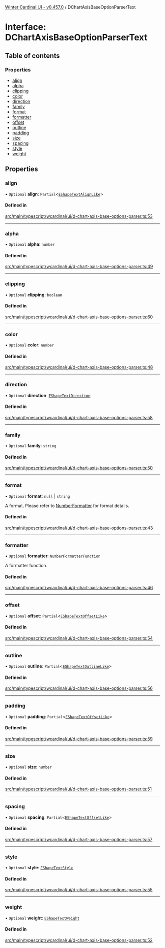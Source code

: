 [Winter Cardinal UI - v0.457.0](../index.md) / DChartAxisBaseOptionParserText

# Interface: DChartAxisBaseOptionParserText

## Table of contents

### Properties

- [align](DChartAxisBaseOptionParserText.md#align)
- [alpha](DChartAxisBaseOptionParserText.md#alpha)
- [clipping](DChartAxisBaseOptionParserText.md#clipping)
- [color](DChartAxisBaseOptionParserText.md#color)
- [direction](DChartAxisBaseOptionParserText.md#direction)
- [family](DChartAxisBaseOptionParserText.md#family)
- [format](DChartAxisBaseOptionParserText.md#format)
- [formatter](DChartAxisBaseOptionParserText.md#formatter)
- [offset](DChartAxisBaseOptionParserText.md#offset)
- [outline](DChartAxisBaseOptionParserText.md#outline)
- [padding](DChartAxisBaseOptionParserText.md#padding)
- [size](DChartAxisBaseOptionParserText.md#size)
- [spacing](DChartAxisBaseOptionParserText.md#spacing)
- [style](DChartAxisBaseOptionParserText.md#style)
- [weight](DChartAxisBaseOptionParserText.md#weight)

## Properties

### align

• `Optional` **align**: `Partial`\<[`EShapeTextAlignLike`](EShapeTextAlignLike.md)\>

#### Defined in

[src/main/typescript/wcardinal/ui/d-chart-axis-base-options-parser.ts:53](https://github.com/winter-cardinal/winter-cardinal-ui/blob/v0.457.0/src/main/typescript/wcardinal/ui/d-chart-axis-base-options-parser.ts#L53)

___

### alpha

• `Optional` **alpha**: `number`

#### Defined in

[src/main/typescript/wcardinal/ui/d-chart-axis-base-options-parser.ts:49](https://github.com/winter-cardinal/winter-cardinal-ui/blob/v0.457.0/src/main/typescript/wcardinal/ui/d-chart-axis-base-options-parser.ts#L49)

___

### clipping

• `Optional` **clipping**: `boolean`

#### Defined in

[src/main/typescript/wcardinal/ui/d-chart-axis-base-options-parser.ts:60](https://github.com/winter-cardinal/winter-cardinal-ui/blob/v0.457.0/src/main/typescript/wcardinal/ui/d-chart-axis-base-options-parser.ts#L60)

___

### color

• `Optional` **color**: `number`

#### Defined in

[src/main/typescript/wcardinal/ui/d-chart-axis-base-options-parser.ts:48](https://github.com/winter-cardinal/winter-cardinal-ui/blob/v0.457.0/src/main/typescript/wcardinal/ui/d-chart-axis-base-options-parser.ts#L48)

___

### direction

• `Optional` **direction**: [`EShapeTextDirection`](../index.md#eshapetextdirection)

#### Defined in

[src/main/typescript/wcardinal/ui/d-chart-axis-base-options-parser.ts:58](https://github.com/winter-cardinal/winter-cardinal-ui/blob/v0.457.0/src/main/typescript/wcardinal/ui/d-chart-axis-base-options-parser.ts#L58)

___

### family

• `Optional` **family**: `string`

#### Defined in

[src/main/typescript/wcardinal/ui/d-chart-axis-base-options-parser.ts:50](https://github.com/winter-cardinal/winter-cardinal-ui/blob/v0.457.0/src/main/typescript/wcardinal/ui/d-chart-axis-base-options-parser.ts#L50)

___

### format

• `Optional` **format**: ``null`` \| `string`

A format. Please refer to [NumberFormatter](NumberFormatter.md) for format details.

#### Defined in

[src/main/typescript/wcardinal/ui/d-chart-axis-base-options-parser.ts:43](https://github.com/winter-cardinal/winter-cardinal-ui/blob/v0.457.0/src/main/typescript/wcardinal/ui/d-chart-axis-base-options-parser.ts#L43)

___

### formatter

• `Optional` **formatter**: [`NumberFormatterFunction`](../index.md#numberformatterfunction)

A formatter function.

#### Defined in

[src/main/typescript/wcardinal/ui/d-chart-axis-base-options-parser.ts:46](https://github.com/winter-cardinal/winter-cardinal-ui/blob/v0.457.0/src/main/typescript/wcardinal/ui/d-chart-axis-base-options-parser.ts#L46)

___

### offset

• `Optional` **offset**: `Partial`\<[`EShapeTextOffsetLike`](EShapeTextOffsetLike.md)\>

#### Defined in

[src/main/typescript/wcardinal/ui/d-chart-axis-base-options-parser.ts:54](https://github.com/winter-cardinal/winter-cardinal-ui/blob/v0.457.0/src/main/typescript/wcardinal/ui/d-chart-axis-base-options-parser.ts#L54)

___

### outline

• `Optional` **outline**: `Partial`\<[`EShapeTextOutlineLike`](EShapeTextOutlineLike.md)\>

#### Defined in

[src/main/typescript/wcardinal/ui/d-chart-axis-base-options-parser.ts:56](https://github.com/winter-cardinal/winter-cardinal-ui/blob/v0.457.0/src/main/typescript/wcardinal/ui/d-chart-axis-base-options-parser.ts#L56)

___

### padding

• `Optional` **padding**: `Partial`\<[`EShapeTextOffsetLike`](EShapeTextOffsetLike.md)\>

#### Defined in

[src/main/typescript/wcardinal/ui/d-chart-axis-base-options-parser.ts:59](https://github.com/winter-cardinal/winter-cardinal-ui/blob/v0.457.0/src/main/typescript/wcardinal/ui/d-chart-axis-base-options-parser.ts#L59)

___

### size

• `Optional` **size**: `number`

#### Defined in

[src/main/typescript/wcardinal/ui/d-chart-axis-base-options-parser.ts:51](https://github.com/winter-cardinal/winter-cardinal-ui/blob/v0.457.0/src/main/typescript/wcardinal/ui/d-chart-axis-base-options-parser.ts#L51)

___

### spacing

• `Optional` **spacing**: `Partial`\<[`EShapeTextOffsetLike`](EShapeTextOffsetLike.md)\>

#### Defined in

[src/main/typescript/wcardinal/ui/d-chart-axis-base-options-parser.ts:57](https://github.com/winter-cardinal/winter-cardinal-ui/blob/v0.457.0/src/main/typescript/wcardinal/ui/d-chart-axis-base-options-parser.ts#L57)

___

### style

• `Optional` **style**: [`EShapeTextStyle`](../index.md#eshapetextstyle)

#### Defined in

[src/main/typescript/wcardinal/ui/d-chart-axis-base-options-parser.ts:55](https://github.com/winter-cardinal/winter-cardinal-ui/blob/v0.457.0/src/main/typescript/wcardinal/ui/d-chart-axis-base-options-parser.ts#L55)

___

### weight

• `Optional` **weight**: [`EShapeTextWeight`](../index.md#eshapetextweight)

#### Defined in

[src/main/typescript/wcardinal/ui/d-chart-axis-base-options-parser.ts:52](https://github.com/winter-cardinal/winter-cardinal-ui/blob/v0.457.0/src/main/typescript/wcardinal/ui/d-chart-axis-base-options-parser.ts#L52)
